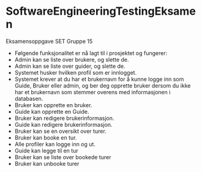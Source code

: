 # SoftwareEngineeringTestingEksamen
Eksamensoppgave SET Gruppe 15

- Følgende funksjonalitet er nå lagt til i prosjektet og fungerer:
- Admin kan se liste over brukere, og slette de.
- Admin kan se liste over guider, og slette de.
- Systemet husker hvilken profil som er innlogget.
- Systemet krever at du har et brukernavn for å kunne logge inn som Guide, Bruker eller admin, og ber deg opprette bruker dersom du ikke har et brukernavn som stemmer overens med informasjonen i databasen.
- Bruker kan opprette en bruker.
- Guide kan opprette en Guide.
- Bruker kan redigere brukerinformasjon.
- Guide kan redigere brukerinformasjon.
- Bruker kan se en oversikt over turer.
- Bruker kan booke en tur.
- Alle profiler kan logge inn og ut.
- Guide kan legge til en tur
- Bruker kan se liste over bookede turer
- Bruker kan unbooke turer
